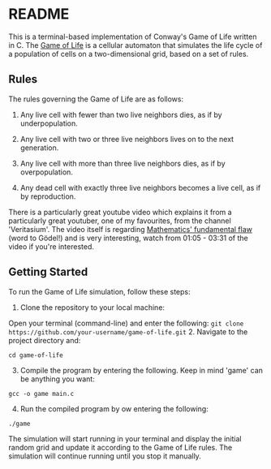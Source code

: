 # README

This is a terminal-based implementation of Conway's Game of Life written in C. The [Game of Life](https://en.wikipedia.org/wiki/Conway%27s_Game_of_Life) is a cellular automaton that simulates the life cycle of a population of cells on a two-dimensional grid, based on a set of rules.

## Rules
The rules governing the Game of Life are as follows:

1. Any live cell with fewer than two live neighbors dies, as if by underpopulation.

2. Any live cell with two or three live neighbors lives on to the next generation.

3. Any live cell with more than three live neighbors dies, as if by overpopulation.

4. Any dead cell with exactly three live neighbors becomes a live cell, as if by reproduction.

There is a particularly great youtube video which explains it from a particularly great youtuber, one of my favourites, from the channel 'Veritasium'. The video itself is regarding [Mathematics' fundamental flaw](https://www.youtube.com/watch?v=HeQX2HjkcNo) (word to Gödel!) and is very interesting, watch from 01:05 - 03:31 of the video if you're interested.

## Getting Started
To run the Game of Life simulation, follow these steps:

1. Clone the repository to your local machine:

Open your terminal (command-line) and enter the following:
`git clone https://github.com/your-username/game-of-life.git`
2. Navigate to the project directory and:

`cd game-of-life`

3. Compile the program by entering the following. Keep in mind 'game' can be anything you want:

`gcc -o game main.c`

4. Run the compiled program by ow entering the following:

`./game`


The simulation will start running in your terminal and display the initial random grid and update it according to the Game of Life rules. The simulation will continue running until you stop it manually.